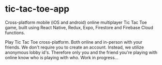 # tic-tac-toe-app

Cross-platform mobile (iOS and android) online multiplayer Tic Tac Toe game, built using React Native, Redux, Expo, Firestore and Firebase Cloud functions.

Play Tic Tac Toe cross-platform. Both online and in-person with your friends. We don't require you to create an account. Instead, we utilize anonymous lobby id's. Therefore only you and the friend you're playing with online know who is playing with who.
Work in progress...
